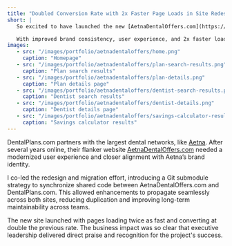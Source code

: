 ```yaml
---
title: "Doubled Conversion Rate with 2x Faster Page Loads in Site Redesign"
short: |
   So excited to have launched the new [AetnaDentalOffers.com](https://www.aetnadentaloffers.com/) website! 💜

   With improved brand consistency, user experience, and 2x faster load times, this site is now **consistently performing at 2x its previous conversion rate!** 📈
images:
   - src: "/images/portfolio/aetnadentaloffers/home.png"
     caption: "Homepage"
   - src: "/images/portfolio/aetnadentaloffers/plan-search-results.png"
     caption: "Plan search results"
   - src: "/images/portfolio/aetnadentaloffers/plan-details.png"
     caption: "Plan details page"
   - src: "/images/portfolio/aetnadentaloffers/dentist-search-results.png"
     caption: "Dentist search results"
   - src: "/images/portfolio/aetnadentaloffers/dentist-details.png"
     caption: "Dentist details page"
   - src: "/images/portfolio/aetnadentaloffers/savings-calculator-results.png"
     caption: "Savings calculator results"
---
```


DentalPlans.com partners with the largest dental networks, like [Aetna](https://www.aetna.com/). After several years online, their flanker website [AetnaDentalOffers.com](https://www.aetnadentaloffers.com/) needed a modernized user experience and closer alignment with Aetna’s brand identity.

I co-led the redesign and migration effort, introducing a Git submodule strategy to synchronize shared code between AetnaDentalOffers.com and DentalPlans.com. This allowed enhancements to propagate seamlessly across both sites, reducing duplication and improving long-term maintainability across teams.

The new site launched with pages loading twice as fast and converting at double the previous rate. The business impact was so clear that executive leadership delivered direct praise and recognition for the project's success.
